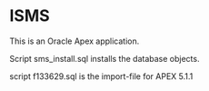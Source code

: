 # ISMS

This is an Oracle Apex application.

Script sms_install.sql installs the database objects.

script f133629.sql is the import-file for APEX 5.1.1



